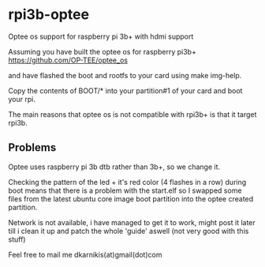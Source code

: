 # rpi3b-optee
Optee os support for raspberry pi 3b+ with hdmi support

Assuming you have built the optee os for raspberry pi3b+ https://github.com/OP-TEE/optee_os

and have flashed the boot and rootfs to your card using make img-help.

Copy the contents of BOOT/* into your partition#1 of your card and boot your rpi.


The main reasons that optee os is not compatible with rpi3b+ is that it target rpi3b.

## Problems

Optee uses raspberry pi 3b dtb rather than 3b+, so we change it.

Checking the pattern of the led + it's red color (4 flashes in a row) during boot means that there is a problem with the start.elf so I swapped some files from the latest ubuntu core image boot partition into the optee created partition. 

Network is not available, i have managed to get it to work, might post it later till i clean it up and patch the whole 'guide' aswell (not very good with this stuff)

Feel free to mail me dkarnikis(at)gmail(dot)com
